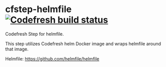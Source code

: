 # cfstep-helmfile [![Codefresh build status](https://g.codefresh.io/pipelines/edit/new/builds?activeAccountId=5ffee6ce0105bf4b45355f8b&id=6218e83f69237ebe2f593ca7&pipeline=HelmfileStepDockerImageBuild&projects=ELKv2&projectId=61f39d85d6609fcd4d9bba0f&rightbar=variables&context=github&filter=page:1)]( https://g.codefresh.io/pipelines/edit/new/builds?activeAccountId=5ffee6ce0105bf4b45355f8b&id=6218e83f69237ebe2f593ca7&pipeline=HelmfileStepDockerImageBuild&projects=ELKv2&projectId=61f39d85d6609fcd4d9bba0f&rightbar=variables&context=github&filter=page:1)

Codefresh Step for helmfile.

This step utilizes Codefresh helm Docker image and wraps helmfile around that image.

Helmfile: https://github.com/helmfile/helmfile
